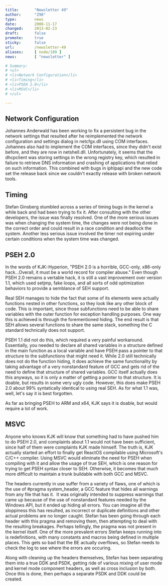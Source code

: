 ```yaml
---
title:       "Newsletter 49"
author:      "Z98"
type:        news
date:        2008-11-17
changed:     2013-02-23
draft:       false
promote:     true
sticky:      false
url:         /newsletter-49
aliases:     [ node/189 ]
news:        [ "newsletter" ]

# Summary:
# <ul>
# <li>Network Configuration</li>
# <li>Timing</li>
# <li>PSEH 2.0</li>
# <li>MSVC</li>
# </ul>

---
```

<h2>Network Configuration</h2>
<p>
Johannes Anderwald has been working to fix a persistent bug in the network settings that resulted after he reimplemented the network configuration and settings dialog in netcfgx.dll using COM interfaces.  Johannes also had to implement the COM interfaces, since they didn't exist before, and they are now in netshell.dll.  Unfortunately, it seems that the dhcpclient was storing settings in the wrong registry key, which resulted in failure to retrieve DNS information and crashing of applications that relied on such information.  This combined with bugs in iphlpapi and the new code set the release back since we couldn't exactly release with broken network tools.
</p>
<h2>Timing</h2>
<p>
Stefan Ginsberg stumbled across a series of timing bugs in the kernel a while back and had been trying to fix it.  After consulting with the other developers, the issue was finally resolved.  One of the more serious issues was when changing the system time, the changes were not being done in the correct order and could result in a race condition and deadlock the system.  Another less serious issue involved the timer not expiring under certain conditions when the system time was changed.
</p>
<h2>PSEH 2.0</h2>
<p>
In the words of KJK::Hyperion, "PSEH 2.0 is a horrible, GCC-only, x86-only hack...Overall, it must be a world record for compiler abuse."  Even though PSEH 2.0 remains a vertable hack, it is still a vast improvement over version 1.1, which used setjmp, fake loops, and all sorts of odd optimization behaviors to provide a semblance of SEH support.
</p>
<p>
Real SEH manages to hide the fact that some of its elements were actually functions nested in other functions, so they look like any other block of code.  This is important, since those subfunctions need to be able to share variables with the outer function for exception handling purposes.  One way this is achieved is through the forementioned hiding.  The end result is that SEH allows several functions to share the same stack, something the C standard technically does not support.
</p>
<p>
PSEH 1.1 did not do this, which required a very painful workaround.  Essentially, you needed to declare all shared variables in a structure defined in the main function as a local variable and have PSEH pass a pointer to that structure to the subfunctions that might need it.  While 2.0 still technically does not do the function hiding, it does achieve the same functionality by taking advantage of a very nonstandard feature of GCC and gets rid of the need to define that structure of shared variables.  GCC itself actually does this anyways, so it is only a matter of getting a pointer to that structure.  It is doable, but results in some very ugly code.  However, this does make PSEH 2.0 about 99% syntatically identical to using real SEH.  As for what 1.1 was, well, let's say it is best forgotten.
</p>
<p>
As far as bringing PSEH to ARM and x64, KJK says it is doable, but would require a lot of work. 
</p>
<h2>MSVC</h2>
<p>
Anyone who knows KJK will know that something had to have pushed him to do PSEH 2.0, and complaints about 1.1 would not have been sufficient, since half of them were complaints KJK made himself.  The truth is, KJK actually started an effort to finally get ReactOS compilable using Microsoft's C/C++ compiler.  Using MSVC would eliminate the need for PSEH when compiling with it and allow the usage of true SEH, which is one reason for trying to get PSEH syntax closer to SEH.  Otherwise, it becomes that much more difficult to maintain a trunk buildable with both GCC and MSVC.
</p>
<p>
The headers currently in use suffer from a variety of flaws, one of which is the use of #pragma system_header, a GCC feature that hides all warnings from any file that has it.&nbsp; It was originally intended to suppress warnings that came up because of the use of nonstandard features needed by the Windows API, but it ended up hiding all errors.  You can imagine all the sloppiness this has resulted, as incorrect or duplicate definitions and other actual problems are no longer caught.  Stefan has been going through each header with this pragma and removing them, then attempting to deal with the resulting breakages.  Perhaps tellingly, the pragma was not present in the kernel itself.  One of the more prevalent errors Stefan keeps running into is redefinitions, with many constants and macros being defined in multiple places.  This gets so bad that the BE actually overflows, so Stefan needs to check the log to see where the errors are occuring.
</p>
<p>
Along with cleaning up the headers themselves, Stefan has been separating them into a true DDK and PSDK, getting ride of various mixing of user mode and kernel mode component headers, as well as cross inclusion by both.  Once this is done, then perhaps a separate PSDK and DDK could be created.
</p>
